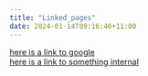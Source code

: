 ```yaml
---
title: "Linked_pages"
date: 2024-01-14T09:16:46+11:00
---
```


[here is a link to google](https://google.com)\
[here is a link to something internal](posts/hello-world.md)
